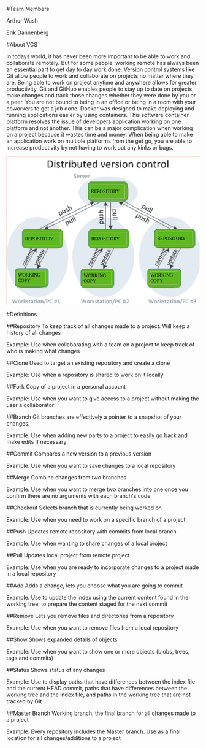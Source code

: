 #Team Members

Arthur Wash

Erik Dannenberg

#About VCS

In todays world, it has never been more important to be able to work and collaborate remotely. But for some people, working remote has always been an essential part to get day to day work done. 
Version control systems like Git allow people to work and collaborate on projects no matter where they are. Being able to work on project anytime and anywhere allows for greater productivity. Git and GitHub enables people to stay up to date on projects, make changes and track those changes whether they were done by you or a peer. You are not bound to being in an office or being in a room with your coworkers to get a job done. 
Docker was designed to make deploying and running applications easier by using containers. This software container platform resolves the issue of developers application working on one platform and not another. This can be a major complication when working on a project because it wastes time and money. When being able to make an application work on multiple platforms from the get go, you are able to increase productivity by not having to work out any kinks or bugs.

![image](Photos/distvcs.png)

#Definitions

##Repository
To keep track of all changes made to a project. Will keep a history of all changes

Example: Use when collaborating with a team on a project to keep track of who is making what changes

##Clone
Used to target an existing repository and create a clone

Example: Use when a repository is shared to work on it locally

##Fork
Copy of a project in a personal account

Example: Use when you want to give access to a project without making the user a collaborator 

##Branch
Git branches are effectively a pointer to a snapshot of your changes.

Example: Use when adding new parts to a project to easily go back and make edits if necessary

##Commit
Compares a new version to a previous version

Example: Use when you want to save changes to a local repository 

##Merge
Combine changes from two branches

Example: Use when you want to merge two branches into one once you confirm there are no arguments with each branch's code

##Checkout
Selects branch that is currently being worked on

Example: Use when you need to work on a specific branch of a project

##Push
Updates remote repository with commits from local branch

Example: Use when wanting to share changes of a local project 

##Pull
Updates local project from remote project

Example: Use when you are ready to incorporate changes to a project made in a local repository

##Add
Adds a change, lets you choose what you are going to commit

Example: Use to update the index using the current content found in the working tree, to prepare the content staged for the next commit

##Remove
Lets you remove files and directories from a repository

Example: Use when you want to remove files from a local repository 
 
##Show
Shows expanded details of objects

Example: Use when you want to show one or more objects (blobs, trees, tags and commits)

##Status
Shows status of any changes

Example: Use to display paths that have differences between the index file and the current HEAD commit, paths that have differences between the working tree and the index file, and paths in the working tree that are not tracked by Git

##Master Branch
Working branch, the final branch for all changes made to a project

Example: Every repository includes the Master branch. Use as a final location for all changes/additions to a project